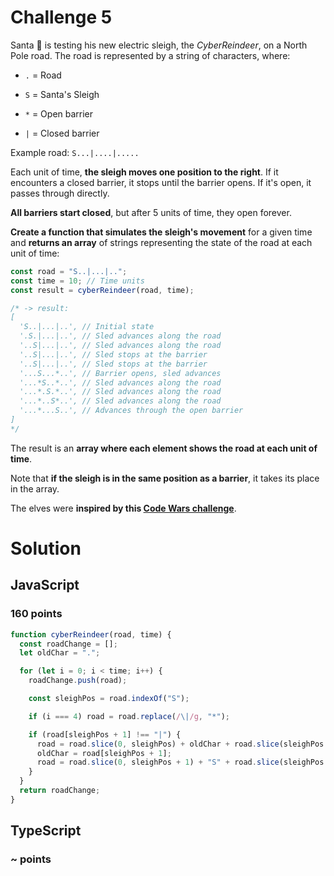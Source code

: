 # Challenge 5

Santa 🎅 is testing his new electric sleigh, the _CyberReindeer_, on a North Pole road. The road is represented by a string of characters, where:

- <code>.</code> = Road
- <code>S</code> = Santa's Sleigh

- <code>\*</code> = Open barrier
- <code>|</code> = Closed barrier

Example road: <code>S...|....|.....</code>

Each unit of time, **the sleigh moves one position to the right**. If it encounters a closed barrier, it stops until the barrier opens. If it's open, it passes through directly.

**All barriers start closed**, but after 5 units of time, they open forever.

**Create a function that simulates the sleigh's movement** for a given time and **returns an array** of strings representing the state of the road at each unit of time:

```ts
const road = "S..|...|..";
const time = 10; // Time units
const result = cyberReindeer(road, time);

/* -> result:
[
  'S..|...|..', // Initial state
  '.S.|...|..', // Sled advances along the road
  '..S|...|..', // Sled advances along the road
  '..S|...|..', // Sled stops at the barrier
  '..S|...|..', // Sled stops at the barrier
  '...S...*..', // Barrier opens, sled advances
  '...*S..*..', // Sled advances along the road
  '...*.S.*..', // Sled advances along the road
  '...*..S*..', // Sled advances along the road
  '...*...S..', // Advances through the open barrier
]
*/
```

The result is an **array where each element shows the road at each unit of time**.

Note that **if the sleigh is in the same position as a barrier**, it takes its place in the array.

The elves were **inspired by this [Code Wars challenge](https://www.codewars.com/kata/5d0ae91acac0a50232e8a547/javascript)**.

# Solution

## JavaScript

### 160 points

```js
function cyberReindeer(road, time) {
  const roadChange = [];
  let oldChar = ".";

  for (let i = 0; i < time; i++) {
    roadChange.push(road);

    const sleighPos = road.indexOf("S");

    if (i === 4) road = road.replace(/\|/g, "*");

    if (road[sleighPos + 1] !== "|") {
      road = road.slice(0, sleighPos) + oldChar + road.slice(sleighPos + 1);
      oldChar = road[sleighPos + 1];
      road = road.slice(0, sleighPos + 1) + "S" + road.slice(sleighPos + 2);
    }
  }
  return roadChange;
}
```

## TypeScript

### ~ points

```ts

```
